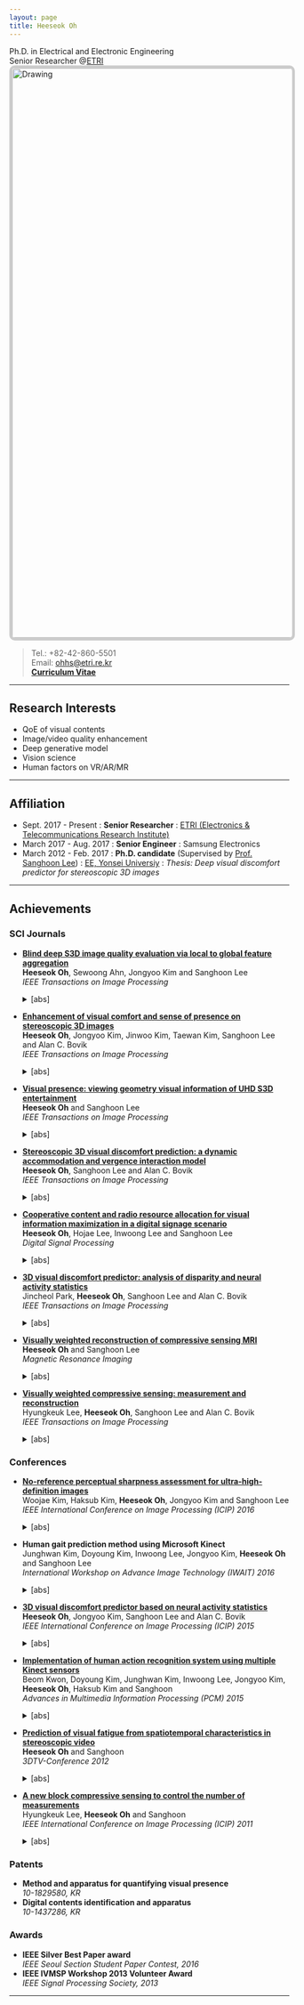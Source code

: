 ```yaml
---
layout: page
title: Heeseok Oh
---
```


Ph.D. in Electrical and Electronic Engineering<br>
Senior Researcher @[ETRI](http://etri.re.kr)<br>
<img src="http://ohheeseok.github.io/assets/img/DSC01682_h_1024x682.jpg" alt="Drawing" style="
      width: 1024px;
      border: 5px solid #ccc;
      border-radius: 10px;
      -moz-border-radius: 10px;
      -khtml-border-radius: 10px;
      -webkit-border-radius: 10px;
      "/><br>
> Tel.: +82-42-860-5501<br>
> Email: <ohhs@etri.re.kr><br>
> [**Curriculum Vitae**](http://ohheeseok.github.io/menu/heeseokoh-cv.pdf)

***
## Research Interests
- QoE of visual contents
- Image/video quality enhancement
- Deep generative model
- Vision science
- Human factors on VR/AR/MR

***

Affiliation
---------

- Sept. 2017 - Present
:   **Senior Researcher**
:	[ETRI (Electronics & Telecommunications Research Institute)](http://etri.re.kr)
- March 2017 - Aug. 2017
:   **Senior Engineer**
:	Samsung Electronics
- March 2012 - Feb. 2017
:   **Ph.D. candidate** (Supervised by [Prof. Sanghoon Lee](http://insight.yonsei.ac.kr))
:	[EE, Yonsei Universiy](http://ee.yonsei.ac.kr)
:	*Thesis: Deep visual discomfort predictor for stereoscopic 3D images*

***

## Achievements
### SCI Journals

- [**Blind deep S3D image quality evaluation via local to global feature aggregation**](http://ieeexplore.ieee.org/abstract/document/7973187/)<br>
**Heeseok Oh**, Sewoong Ahn, Jongyoo Kim and Sanghoon Lee<br>
*IEEE Transactions on Image Processing*<br>
  <details><summary>[abs]</summary>Previously, no-reference (NR) stereoscopic 3D (S3D) image quality assessment (IQA) algorithms have been limited to the extraction of reliable hand-crafted features based on an understanding of the insufficiently revealed human visual system or natural scene statistics. Furthermore, compared with full-reference (FR) S3D IQA metrics, it is difficult to achieve competitive quality score predictions using the extracted features, which are not optimized with respect to human opinion. To cope with this limitation of the conventional approach, we introduce a novel deep learning scheme for NR S3D IQA in terms of local to global feature aggregation. A deep convolutional neural network (CNN) model is trained in a supervised manner through two-step regression. First, to overcome the lack of training data, local patch-based CNNs are modeled, and the FR S3D IQA metric is used to approximate a reference ground-truth for training the CNNs. The automatically extracted local abstractions are aggregated into global features by inserting an aggregation layer in the deep structure. The locally trained model parameters are then updated iteratively using supervised global labeling, i.e., subjective mean opinion score (MOS). In particular, the proposed deep NR S3D image quality evaluator does not estimate the depth from a pair of S3D images. The S3D image quality scores predicted by the proposed method represent a significant improvement over those of previous NR S3D IQA algorithms. Indeed, the accuracy of the proposed method is competitive with FR S3D IQA metrics, having ~ 91% correlation in terms of MOS.</details>

- [**Enhancement of visual comfort and sense of presence on stereoscopic 3D images**](http://ieeexplore.ieee.org/abstract/document/7922601/)<br>
**Heeseok Oh**, Jongyoo Kim, Jinwoo Kim, Taewan Kim, Sanghoon Lee and Alan C. Bovik<br>
*IEEE Transactions on Image Processing*<br>
  <details><summary>[abs]</summary>Conventional stereoscopic 3D (S3D) displays do not provide accommodation depth cues of the 3D image or video contents being viewed. The sense of content depths is thus limited to cues supplied by motion parallax (for 3D video), stereoscopic vergence cues created by presenting left and right views to the respective eyes, and other contextual and perspective depth cues. The absence of accommodation cues can induce two kinds of accommodation vergence mismatches (AVM) at the fixation and peripheral points, which can result in severe visual discomfort. With the aim of alleviating discomfort arising from AVM, we propose a new visual comfort enhancement approach for processing S3D visual signals to deliver a more comfortable 3D viewing experience at the display. This is accomplished via an optimization process whereby a predictive indicator of visual discomfort is minimized, while still aiming to maintain the viewer's sense of 3D presence by performing a suitable parallax shift, and by directed blurring of the signal. Our processing framework is defined on 3D visual coordinates that reflect the nonuniform resolution of retinal sensors and that uses a measure of 3D saliency strength. An appropriate level of blur that corresponds to the degree of parallax shift is found, making it possible to produce synthetic accommodation cues implemented using a perceptively relevant filter. By this method, AVM, the primary contributor to the discomfort felt when viewing S3D images, is reduced. We show via a series of subjective experiments that the proposed approach improves visual comfort while preserving the sense of 3D presence.</details>

- [**Visual presence: viewing geometry visual information of UHD S3D entertainment**](http://ieeexplore.ieee.org/abstract/document/7468498/)<br>
**Heeseok Oh** and Sanghoon Lee<br>
*IEEE Transactions on Image Processing*<br>
  <details><summary>[abs]</summary>To maximize the presence experienced by humans, visual content has evolved to achieve a higher visual presence in a series of high definition (HD), ultra HD (UHD), 8K UHD, and 8K stereoscopic 3D (S3D). Several studies have introduced visual presence delivered from content when viewing UHD S3D from a content analysis perspective. Nevertheless, no clear definition has been presented for visual presence, and only a subjective evaluation has been relied upon. The main reason for this is that there is a limitation to defining visual presence via the use of content information itself. In this paper, we define the visual presence for each viewing environment, and investigate a novel methodology to measure the experienced visual presence when viewing both 2D and 3D via the definition of a new metric termed volume of visual information by quantifying the influence of the viewing geometry between the display and viewer. To achieve this goal, the viewing geometry and display parameters for both flat and atypical displays are analyzed in terms of human perception by introducing a novel concept of pixel-wise geometry. In addition, perceptual weighting through analysis of content information is performed in accordance with monocular and binocular vision characteristics. In the experimental results, it is shown that the constructed model based on the viewing geometry, content, and perceptual characteristics has a high correlation of about 84% with subjective evaluations.</details>

- [**Stereoscopic 3D visual discomfort prediction: a dynamic accommodation and vergence interaction model**](http://ieeexplore.ieee.org/abstract/document/7348693/)<br>
**Heeseok Oh**, Sanghoon Lee and Alan C. Bovik<br>
*IEEE Transactions on Image Processing*<br>
  <details><summary>[abs]</summary>The human visual system perceives 3D depth following sensing via its binocular optical system, a series of massively parallel processing units, and a feedback system that controls the mechanical dynamics of eye movements and the crystalline lens. The process of accommodation (focusing of the crystalline lens) and binocular vergence is controlled simultaneously and symbiotically via cross-coupled communication between the two critical depth computation modalities. The output responses of these two subsystems, which are induced by oculomotor control, are used in the computation of a clear and stable cyclopean 3D image from the input stimuli. These subsystems operate in smooth synchronicity when one is viewing the natural world; however, conflicting responses can occur when viewing stereoscopic 3D (S3D) content on fixed displays, causing physiological discomfort. If such occurrences could be predicted, then they might also be avoided (by modifying the acquisition process) or ameliorated (by changing the relative scene depth). Toward this end, we have developed a dynamic accommodation and vergence interaction (DAVI) model that successfully predicts visual discomfort on S3D images. The DAVI model is based on the phasic and reflex responses of the fast fusional vergence mechanism. Quantitative models of accommodation and vergence mismatches are used to conduct visual discomfort prediction. Other 3D perceptual elements are included in the proposed method, including sharpness limits imposed by the depth of focus and fusion limits implied by Panum's fusional area. The DAVI predictor is created by training a support vector machine on features derived from the proposed model and on recorded subjective assessment results. The experimental results are shown to produce accurate predictions of experienced visual discomfort.</details>

- [**Cooperative content and radio resource allocation for visual information maximization in a digital signage scenario**](https://www.sciencedirect.com/science/article/pii/S105120041500189X)<br>
**Heeseok Oh**, Hojae Lee, Inwoong Lee and Sanghoon Lee<br>
*Digital Signal Processing*<br>
  <details><summary>[abs]</summary>In this paper, we present a cooperative content and resource allocation algorithm that selects networks and sub-carriers for digital signage scenarios based on visual information. In these scenarios, both 2D and 3D content are handled in open space for the advertisement of commercial products. To quantify visual information, we propose a quality of visual service (QoVS) metric based on human perception. We then construct the expected QoVS problem to guarantee the maximum QoVS for service users. The QoVS is determined based on the level of 2D visual sensitivity, and on the ability to perform 3D binocular fusion by users located at various viewing distances. By utilizing the QoVS, we predict wireless packet errors and loss of visual information caused by limited radio resources. After 3D content is selected to be multicasted to users by means of the large displays, sub-carriers are optimally allocated for the remaining smartphone users to facilitate point-to-point communication through lossy wireless channels. Simulation results of the proposed scheme demonstrate the advantages of automatic control of visual information and radio resources for multiple users without additional interactions. Moreover, the method developed herein can be flexibly applied with low complexity to several visual application services provided over heterogeneous displays and channels, such as advertisements, exhibitions, and forums.</details>

- [**3D visual discomfort predictor: analysis of disparity and neural activity statistics**](http://ieeexplore.ieee.org/abstract/document/6990512/)<br>
Jincheol Park, **Heeseok Oh**, Sanghoon Lee and Alan C. Bovik<br>
*IEEE Transactions on Image Processing*<br>
  <details><summary>[abs]</summary>Being able to predict the degree of visual discomfort that is felt when viewing stereoscopic 3D (S3D) images is an important goal toward ameliorating causative factors, such as excessive horizontal disparity, misalignments or mismatches between the left and right views of stereo pairs, or conflicts between different depth cues. Ideally, such a model should account for such factors as capture and viewing geometries, the distribution of disparities, and the responses of visual neurons. When viewing modern 3D displays, visual discomfort is caused primarily by changes in binocular vergence while accommodation in held fixed at the viewing distance to a flat 3D screen. This results in unnatural mismatches between ocular fixations and ocular focus that does not occur in normal direct 3D viewing. This accommodation vergence conflict can cause adverse effects, such as headaches, fatigue, eye strain, and reduced visual ability. Binocular vision is ultimately realized by means of neural mechanisms that subserve the sensorimotor control of eye movements. Realizing that the neuronal responses are directly implicated in both the control and experience of 3D perception, we have developed a model-based neuronal and statistical framework called the 3D visual discomfort predictor (3D-VDP) that automatically predicts the level of visual discomfort that is experienced when viewing S3D images. 3D-VDP extracts two types of features: 1) coarse features derived from the statistics of binocular disparities and 2) fine features derived by estimating the neural activity associated with the processing of horizontal disparities. In particular, we deploy a model of horizontal disparity processing in the extrastriate middle temporal region of occipital lobe. We compare the performance of 3D-VDP with other recent discomfort prediction algorithms with respect to correlation against recorded subjective visual discomfort scores, and show that 3D-VDP is statistically superior to the other methods.</details>

- [**Visually weighted reconstruction of compressive sensing MRI**](http://www.mrijournal.com/article/S0730-725X(12)00437-7/abstract)<br>
**Heeseok Oh** and Sanghoon Lee<br>
*Magnetic Resonance Imaging*<br>
  <details><summary>[abs]</summary>Compressive sensing (CS) enables the reconstruction of a magnetic resonance (MR) image from undersampled data in k-space with relatively low-quality distortion when compared to the original image. In addition, CS allows the scan time to be significantly reduced. Along with a reduction in the computational overhead, we investigate an effective way to improve visual quality through the use of a weighted optimization algorithm for reconstruction after variable density random undersampling in the phase encoding direction over k-space. In contrast to conventional magnetic resonance imaging (MRI) reconstruction methods, the visual weight, in particular, the region of interest (ROI), is investigated here for quality improvement. In addition, we employ a wavelet transform to analyze the reconstructed image in the space domain and fully utilize data sparsity over the spatial and frequency domains. The visual weight is constructed by reflecting the perceptual characteristics of the human visual system (HVS), and then applied to ℓ1 norm minimization, which gives priority to each coefficient during the reconstruction process. Using objective quality assessment metrics, it was found that an image reconstructed using the visual weight has higher local and global quality than those processed by conventional methods.</details>

- [**Visually weighted compressive sensing: measurement and reconstruction**](http://ieeexplore.ieee.org/abstract/document/6374249/)<br>
Hyungkeuk Lee, **Heeseok Oh**, Sanghoon Lee and Alan C. Bovik<br>
*IEEE Transactions on Image Processing*<br>
  <details><summary>[abs]</summary>Compressive sensing (CS) makes it possible to more naturally create compact representations of data with respect to a desired data rate. Through wavelet decomposition, smooth and piecewise smooth signals can be represented as sparse and compressible coefficients. These coefficients can then be effectively compressed via the CS. Since a wavelet transform divides image information into layered blockwise wavelet coefficients over spatial and frequency domains, visual improvement can be attained by an appropriate perceptually weighted CS scheme. We introduce such a method in this paper and compare it with the conventional CS. The resulting visual CS model is shown to deliver improved visual reconstructions.</details>

### Conferences
- [**No-reference perceptual sharpness assessment for ultra-high-definition images**](http://ieeexplore.ieee.org/abstract/document/7532324/)<br>
Woojae Kim, Haksub Kim, **Heeseok Oh**, Jongyoo Kim and Sanghoon Lee<br>
*IEEE International Conference on Image Processing (ICIP) 2016*<br>
  <details><summary>[abs]</summary>Since ultra-high-definition (UHD) display has larger resolution and various display size, it is necessary to measure image sharpness considering variation in visual resolution caused by diverse viewing geometry. In this paper, we propose a no-reference perceptual sharpness assessment model of UHD images. The proposed model analyzes viewing geometry in terms of display resolution and viewing environment. Then, we measure the local adaptive sharpness score in accordance with the textural motion blur, texture, and edge. In addition, we propose a spatial pooling method associated with foveal regions, which is caused by nonuniform distribution of the photoreceptors on a human retina. Through the rigorous experiments, we demonstrate that the proposed model can measure the sharpness of UHD images more accurately than other image sharpness assessment methods.</details>

- **Human gait prediction method using Microsoft Kinect**<br>
Junghwan Kim, Doyoung Kim, Inwoong Lee, Jongyoo Kim, **Heeseok Oh** and Sanghoon Lee<br>
*International Workshop on Advance Image Technology (IWAIT) 2016*<br>
  <details><summary>[abs]</summary>Real-time monitoring of elderly movement can provide valuable information regarding an individual’s degree of functional rehabilitation. Many laboratory-based studies have described various gait detection systems with different wearable inertial sensors, but only limited number of papers addressed the issues by using some non-wearable sensors. A practical method of gait information detection and gait analysis is proposed in the paper using an inexpensive Microsoft Kinect fixed on the midpoint of lower extremity rehabilitation robot. The horizontal distances between Kinect plane and every mark pasted on lower extremity are acquired. Taken the characteristics of gait distance series into consideration, the Autoregressive Moving Average (ARMA) model is established to reflect the changing rule of gait status. Combined with the Kalman filter, gait information reflecting rehabilitation status at next moment is predicted accurately. The method regarding the gait detection and gait analysis is verified by amounts of gait experiments finally.</details>

- [**3D visual discomfort predictor based on neural activity statistics**](http://ieeexplore.ieee.org/document/7351467/)<br>
**Heeseok Oh**, Jongyoo Kim, Sanghoon Lee and Alan C. Bovik<br>
*IEEE International Conference on Image Processing (ICIP) 2015*<br>
  <details><summary>[abs]</summary>Visual discomfort assessment (VDA) on stereoscopic images is of fundamental importance for making decisions regarding visual fatigue caused by unnatural binocular alignment. Nevertheless, no solid framework exists to quantify this discomfort using models of the responses of visual neurons. Binocular vision is realized by means of neural mechanisms that subserve the sensorimotor control of eye movements. We propose a neuronal model-based framework called Neural 3D Visual Discomfort Predictor (N3D-VDP) that automatically predicts the level of visual discomfort experienced when viewing stereoscopic 3D (S3D) images. The N3D-VDP model extracts features derived by estimating the neural activity associated with the processing of binocular disparities. In this regard we deploy a model of disparity processing in the extra-striate middle temporal (MT) region of occipital lobe. We compare the performance of N3D-VDP with other recent VDA algorithms using correlations against reported subjective visual discomfort, and show that N3D-VDP is statistically superior to the other methods.</details>

- [**Implementation of human action recognition system using multiple Kinect sensors**](https://link.springer.com/chapter/10.1007/978-3-319-24075-6_32)<br>
Beom Kwon, Doyoung Kim, Junghwan Kim, Inwoong Lee, Jongyoo Kim, **Heeseok Oh**, Haksub Kim and Sanghoon<br>
*Advances in Multimedia Information Processing (PCM) 2015*<br>
  <details><summary>[abs]</summary>Human action recognition is an important research topic that has many potential applications such as video surveillance, human-computer interaction and virtual reality combat training. However, many researches of human action recognition have been performed in single camera system, and has low performance due to vulnerability to partial occlusion. In this paper, we propose a human action recognition system using multiple Kinect sensors to overcome the limitation of conventional single camera based human action recognition system. To test feasibility of the proposed system, we use the snapshot and temporal features which are extracted from three-dimensional (3D) skeleton data sequences, and apply the support vector machine (SVM) for classification of human action. The experiment results demonstrate the feasibility of the proposed system.</details>

- [**Prediction of visual fatigue from spatiotemporal characteristics in stereoscopic video**](http://ieeexplore.ieee.org/document/6365436/)<br>
**Heeseok Oh** and Sanghoon<br>
*3DTV-Conference 2012*<br>
  <details><summary>[abs]</summary>Along with the increasing demand of 3D technology, the visual fatigue issue from stereoscopic video comes to the fore, which has been actively discussed in literature. Nevertheless, it is difficult to find a definite prediction model of visual fatigue in stereoscopic video due to the complexity of the human visual system (HVS). In this paper, we analyze the spatiotemporal characteristics such as depth, spatial frequency and motion. In addition, the human factor like the zone of comfort is also included to predict the visual fatigue. Consequently, we propose a novel prediction model by integrating the weights of several characteristics in stereoscopic video and verify its reliability through a subjective assessment.</details>

- [**A new block compressive sensing to control the number of measurements**](http://ieeexplore.ieee.org/document/6116229/)<br>
Hyungkeuk Lee, **Heeseok Oh** and Sanghoon<br>
*IEEE International Conference on Image Processing (ICIP) 2011*<br>
  <details><summary>[abs]</summary>Compressive Sensing (CS) aims to recover a sparse signal from a small number of projections onto random vectors. Because of its great practical possibility, both academia and industries have made efforts to develop the CS's reconstruction performance, but most of existing works remain at the theoretical study. In this paper, we propose a new Block Compres-sive Sensing (nBCS), which has several benefits compared to the general CS methods. In particular, the nBCS can be dynamically adaptive to varying channel capacity because it conveys the good inheritance of the wavelet transform.</details>

### Patents
- **Method and apparatus for quantifying visual presence**<br>
*10-1829580, KR*
- **Digital contents identification and apparatus**<br>
*10-1437286, KR*

### Awards
- **IEEE Silver Best Paper award**<br>
*IEEE Seoul Section Student Paper Contest, 2016*
- **IEEE IVMSP Workshop 2013 Volunteer Award**<br>
*IEEE Signal Processing Society, 2013*

***
